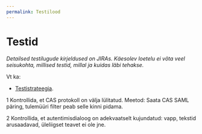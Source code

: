 ```yaml
---
permalink: Testilood
---
```


# Testid

_Detailsed testilugude kirjeldused on JIRAs. Käesolev loetelu ei võta veel seisukohta, millised testid, millal ja kuidas läbi tehakse._

Vt ka:
- [Testistrateegia](Testistrateegia).

1 Kontrollida, et CAS protokoll on välja lülitatud. Meetod: Saata CAS SAML päring, tulemüüri filter peab selle kinni pidama. 

2 Kontrollida, et autentimisdialoog on adekvaatselt kujundatud: vapp, tekstid arusaadavad, üleliigset teavet ei ole jne.
